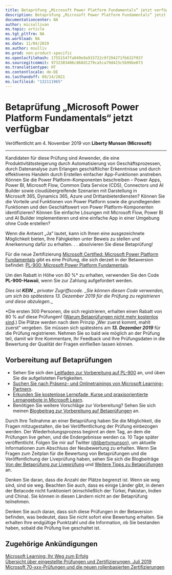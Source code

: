 ```yaml
---
title: Betaprüfung „Microsoft Power Platform Fundamentals“ jetzt verfügbar | Microsoft-Dokumentation
description: Betaprüfung „Microsoft Power Platform Fundamentals“ jetzt verfügbar
documentationcenter: NA
author: micsullivan
ms.topic: article
ms.tgt_pltfrm: NA
ms.workload: NA
ms.date: 11/04/2019
ms.author: msulliv
ms.prod: non-product-specific
ms.openlocfilehash: 17551547fa049e9a915722c9f294271fb632f937
ms.sourcegitcommit: 9732383406c868d1279ca5ca79d423c5b99be073
ms.translationtype: HT
ms.contentlocale: de-DE
ms.lasthandoff: 09/14/2021
ms.locfileid: "132111965"
---
```

# <a name="microsoft-power-platform-fundamentals-beta-exam-now-available"></a>Betaprüfung „Microsoft Power Platform Fundamentals“ jetzt verfügbar

Veröffentlicht am 4. November 2019 von **Liberty Munson (Microsoft)**

___

Kandidaten für diese Prüfung sind Anwender, die eine Produktivitätssteigerung durch Automatisierung von Geschäftsprozessen, durch Datenanalyse zum Erlangen geschäftlicher Erkenntnisse und durch effektiveres Handeln durch Erstellen einfacher App-Funktionen anstreben. Können Sie die Power Platform-Komponenten beschreiben – Power Apps, Power BI, Microsoft Flow, Common Data Service (CDS), Connectors und AI Builder sowie cloudübergreifende Szenarien mit Darstellung in Microsoft 365, Dynamics 365, Azure und Drittanbieterdiensten? Können Sie die Vorteile und Funktionen von Power Platform sowie die grundlegenden Funktionen und den Geschäftswert von Power Platform-Komponenten identifizieren? Können Sie einfache Lösungen mit Microsoft Flow, Power BI und AI Builder implementieren und eine einfache App in einer Umgebung ohne Code erstellen?

Wenn die Antwort „Ja“ lautet, kann ich Ihnen eine ausgezeichnete Möglichkeit bieten, Ihre Fähigkeiten unter Beweis zu stellen und Anerkennung dafür zu erhalten. . . absolvieren Sie diese Betaprüfung!

Für die neue Zertifizierung [Microsoft Certified: Microsoft Power Platform Fundamentals](/learn/certifications/power-platform-fundamentals?WT.mc_id=msignitethetour2019_PL900blog_cert-powerplatformfun-blog-wwl) gibt es eine Prüfung, die sich derzeit in der Betaversion befindet: [PL-900: Microsoft Power Platform Fundamentals](/learn/certifications/exams/pl-900?WT.mc_id=msignitethetour2019_PL900blog_cert_examspl900-blog-wwl).

Um den Rabatt in Höhe von 80 %* zu erhalten, verwenden Sie den Code **PL-900-Hawaii**, wenn Sie zur Zahlung aufgefordert werden.

*Dies ist ***KEIN** _ privater Zugriffscode. _*_Sie können diesen Code verwenden, um sich bis spätestens 13. Dezember 2019 für die Prüfung zu registrieren und diese abzulegen._*_

*Die ersten 300 Personen, die sich registrieren, erhalten einen Rabatt von 80 % auf diese Prüfungen! ([Warum Betaprüfungen nicht mehr kostenlos sind](https://www.microsoft.com/en-us/learning/community-blog-post.aspx?BlogId=8&Id=374922).) Die Plätze werden nach dem Prinzip „Wer zuerst kommt, mahlt zuerst“ vergeben. Sie müssen sich spätestens am ***13. Dezember 2019*** für die Prüfung registrieren. Nehmen Sie so bald wie möglich an der Prüfung teil, damit wir Ihre Kommentare, Ihr Feedback und Ihre Prüfungsdaten in die Bewertung der Qualität der Fragen einfließen lassen können.

## <a name="preparing-for-beta-exams"></a>Vorbereitung auf Betaprüfungen

- Sehen Sie sich den [Leitfaden zur Vorbereitung auf PL-900](/learn/certifications/exams/pl-900) an, und üben Sie die aufgelisteten Fertigkeiten.
- [Suchen Sie nach Präsenz- und Onlinetrainings von Microsoft Learning-Partnern](https://www.microsoft.com/learning/course-list.aspx).
- [Erkunden Sie kostenlose Lernpfade, Kurse und praxisorientierte Lernangebote in Microsoft Learn](/learn/browse).
- Benötigen Sie weitere Vorschläge zur Vorbereitung? Sehen Sie sich meinen [Blogbeitrag zur Vorbereitung auf Betaprüfungen](https://www.microsoft.com/en-us/learning/community-blog-post.aspx?BlogId=8&Id=374544) an.

Durch Ihre Teilnahme an einer Betaprüfung haben Sie die Möglichkeit, die Fragen mitzugestalten, die bei Veröffentlichung der Prüfung einbezogen werden. Der Wiederholungsprozess beginnt an dem Tag, an dem die Prüfungen live gehen, und die Endergebnisse werden ca. 10 Tage später veröffentlicht. Folgen Sie mir auf Twitter ([@libertymunson](https://twitter.com/libertymunson)), um aktuelle Informationen zum Abschluss der Neubewertung zu erhalten. Wenn Sie Fragen zum Zeitplan für die Bewertung von Betaprüfungen und die Veröffentlichung der Liveprüfung haben, sehen Sie sich die Blogbeiträge [Von der Betaprüfung zur Liveprüfung](https://www.microsoft.com/en-us/learning/community-blog-post.aspx?BlogId=8&Id=374675[) und [Weitere Tipps zu Betaprüfungen](https://www.microsoft.com/en-us/learning/community-blog-post.aspx?BlogId=8&Id=374723) an.

Denken Sie daran, dass die Anzahl der Plätze begrenzt ist. Wenn sie weg sind, sind sie weg. Beachten Sie auch, dass es einige Länder gibt, in denen der Betacode nicht funktioniert (einschließlich der Türkei, Pakistan, Indien und China). Sie können in diesen Ländern nicht an der Betaprüfung teilnehmen.

Denken Sie auch daran, dass sich diese Prüfungen in der Betaversion befinden, was bedeutet, dass Sie nicht sofort eine Bewertung erhalten. Sie erhalten Ihre endgültige Punktzahl und die Information, ob Sie bestanden haben, sobald die Prüfung live geschaltet ist.

## <a name="related-announcements"></a>Zugehörige Ankündigungen

[Microsoft Learning: Ihr Weg zum Erfolg](https://www.microsoft.com/en-us/learning/community-blog-post.aspx?BlogId=8&Id=375243)  
[Übersicht über eingestellte Prüfungen und Zertifizierungen, Juli 2019](https://www.microsoft.com/en-us/learning/community-blog-post.aspx?BlogId=8&Id=375242)  
[Microsoft 70-xxx-Prüfungen und die neuen rollenbasierten Zertifizierungen](https://www.microsoft.com/en-us/learning/community-blog-post.aspx?BlogId=8&Id=375236)  
